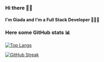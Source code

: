 ### Hi there 👋🏻

#### I'm Giada and I'm a Full Stack Developer 👩🏻‍💻

### Here some GitHub stats 📊

[![Top Langs](https://github-readme-stats.vercel.app/api/top-langs/?username=giadaferrario&hide=jupyter%20notebook&layout=compact)](https://github.com/anuraghazra/github-readme-stats)

[![GitHub Streak](https://streak-stats.demolab.com/?user=giadaferrario&theme=default)](https://git.io/streak-stats)

<!--
**GiadaFerrario/giadaferrario** is a ✨ _special_ ✨ repository because its `README.md` (this file) appears on your GitHub profile.

Here are some ideas to get you started:

- 🔭 I’m currently working on ...
- 🌱 I’m currently learning ...
- 👯 I’m looking to collaborate on ...
- 🤔 I’m looking for help with ...
- 💬 Ask me about ...
- 📫 How to reach me: ...
- 😄 Pronouns: ...
- ⚡ Fun fact: ...




[![Top Langs](https://github-readme-stats.vercel.app/api/top-langs/?username=giadaferrario&layout=compact)](https://github.com/anuraghazra/github-readme-stats)


-->
